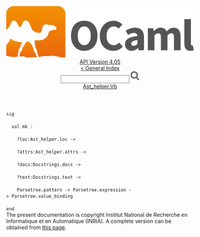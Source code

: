 <!-- ((! set title API !)) ((! set documentation !)) ((! set api !)) ((! set nobreadcrumb !)) -->
<div class="api"><header><nav class="toc brand"><a class="brand" href="https://ocaml.org/"><img src="colour-logo-gray.svg" class="svg" alt="OCaml"></a></nav><nav class="toc"><div class="toc_version"><a href="/docs" id="version-select">API Version 4.05</a></div><a href="index.html">&lt; General Index</a><div class="api_search"><input type="text" name="apisearch" id="api_search" oninput="mySearch(false);" onkeypress="this.oninput();" onclick="this.oninput();" onpaste="this.oninput();">
<img src="search_icon.svg" alt="Search" class="svg" onclick="mySearch(false)"></div>
<div id="search_results"></div><div class="toc_title"><a href="Ast_helper.Vb.html">Ast_helper.Vb</a></div><ul></ul></nav></header>
<code class="code"><span class="keyword">sig</span><br>
&nbsp;&nbsp;<span class="keyword">val</span>&nbsp;mk&nbsp;:<br>
&nbsp;&nbsp;&nbsp;&nbsp;?loc:<span class="constructor">Ast_helper</span>.loc&nbsp;<span class="keywordsign">-&gt;</span><br>
&nbsp;&nbsp;&nbsp;&nbsp;?attrs:<span class="constructor">Ast_helper</span>.attrs&nbsp;<span class="keywordsign">-&gt;</span><br>
&nbsp;&nbsp;&nbsp;&nbsp;?docs:<span class="constructor">Docstrings</span>.docs&nbsp;<span class="keywordsign">-&gt;</span><br>
&nbsp;&nbsp;&nbsp;&nbsp;?text:<span class="constructor">Docstrings</span>.text&nbsp;<span class="keywordsign">-&gt;</span><br>
&nbsp;&nbsp;&nbsp;&nbsp;<span class="constructor">Parsetree</span>.pattern&nbsp;<span class="keywordsign">-&gt;</span>&nbsp;<span class="constructor">Parsetree</span>.expression&nbsp;<span class="keywordsign">-&gt;</span>&nbsp;<span class="constructor">Parsetree</span>.value_binding<br>
<span class="keyword">end</span></code><div class="copyright">The present documentation is copyright Institut National de Recherche en Informatique et en Automatique (INRIA). A complete version can be obtained from <a href="http://caml.inria.fr/pub/docs/manual-ocaml/">this page</a>.</div></div>